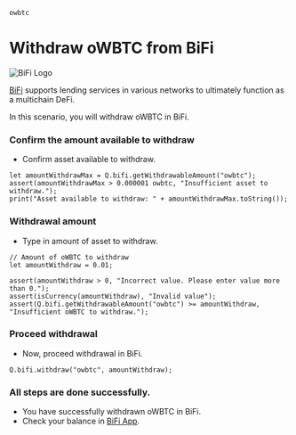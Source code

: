 ```meta-Currency
owbtc
```

# Withdraw oWBTC from BiFi

![BiFi Logo](https://s3.ap-northeast-2.amazonaws.com/thebifrost.io/home/bifi/bifi_logo.svg)

[BiFi](https://bifi.finance/) supports lending services in various networks to ultimately function as a multichain DeFi.

In this scenario, you will withdraw oWBTC in BiFi.

### Confirm the amount available to withdraw

- Confirm asset available to withdraw.

```output-Dynamic
let amountWithdrawMax = Q.bifi.getWithdrawableAmount("owbtc");
assert(amountWithdrawMax > 0.000001 owbtc, "Insufficient asset to withdraw.");
print("Asset available to withdraw: " + amountWithdrawMax.toString());
```

### Withdrawal amount

- Type in amount of asset to withdraw.

```input oWBTC
// Amount of oWBTC to withdraw
let amountWithdraw = 0.01;
```

```input-Verify
assert(amountWithdraw > 0, "Incorrect value. Please enter value more than 0.");
assert(isCurrency(amountWithdraw), "Invalid value");
assert(Q.bifi.getWithdrawableAmount("owbtc") >= amountWithdraw, "Insufficient oWBTC to withdraw.");
```

### Proceed withdrawal

- Now, proceed withdrawal in BiFi.

```taster
Q.bifi.withdraw("owbtc", amountWithdraw);
```

### All steps are done successfully.

- You have successfully withdrawn oWBTC in BiFi.
- Check your balance in [BiFi App](https://app.bifi.finance/).
